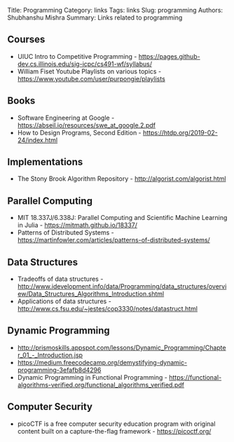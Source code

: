 Title: Programming
Category: links
Tags: links
Slug: programming
Authors: Shubhanshu Mishra
Summary: Links related to programming

## Courses

* UIUC Intro to Competitive Programming - https://pages.github-dev.cs.illinois.edu/sig-icpc/cs491-wf/syllabus/
* William Fiset Youtube Playlists on various topics - https://www.youtube.com/user/purpongie/playlists

## Books

* Software Engineering at Google - https://abseil.io/resources/swe_at_google.2.pdf
* How to Design Programs, Second Edition - https://htdp.org/2019-02-24/index.html

## Implementations

* The Stony Brook Algorithm Repository - http://algorist.com/algorist.html


## Parallel Computing

* MIT 18.337J/6.338J: Parallel Computing and Scientific Machine Learning in Julia - https://mitmath.github.io/18337/
* Patterns of Distributed Systems - https://martinfowler.com/articles/patterns-of-distributed-systems/

## Data Structures

* Tradeoffs of data structures - http://www.idevelopment.info/data/Programming/data_structures/overview/Data_Structures_Algorithms_Introduction.shtml
* Applications of data structures - http://www.cs.fsu.edu/~jestes/cop3330/notes/datastruct.html

## Dynamic Programming

* http://prismoskills.appspot.com/lessons/Dynamic_Programming/Chapter_01_-_Introduction.jsp
* https://medium.freecodecamp.org/demystifying-dynamic-programming-3efafb8d4296
* Dynamic Programming in Functional Programming - https://functional-algorithms-verified.org/functional_algorithms_verified.pdf

## Computer Security

* picoCTF is a free computer security education program with original content built on a capture-the-flag framework - https://picoctf.org/
